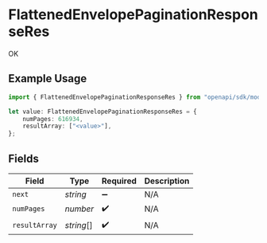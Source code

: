 # FlattenedEnvelopePaginationResponseRes

OK

## Example Usage

```typescript
import { FlattenedEnvelopePaginationResponseRes } from "openapi/sdk/models/operations";

let value: FlattenedEnvelopePaginationResponseRes = {
    numPages: 616934,
    resultArray: ["<value>"],
};
```

## Fields

| Field              | Type               | Required           | Description        |
| ------------------ | ------------------ | ------------------ | ------------------ |
| `next`             | *string*           | :heavy_minus_sign: | N/A                |
| `numPages`         | *number*           | :heavy_check_mark: | N/A                |
| `resultArray`      | *string*[]         | :heavy_check_mark: | N/A                |